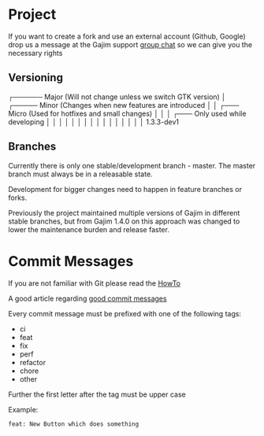 # Project

If you want to create a fork and use an external account (Github, Google) drop us a message at the Gajim support [group chat](xmpp:gajim@conference.gajim.org?join) so we can give you the necessary rights

## Versioning

┌────── Major (Will not change unless we switch GTK version)
│ ┌───── Minor (Changes when new features are introduced
│ │ ┌───  Micro (Used for hotfixes and small changes)
│ │ │ ┌─── Only used while developing
│ │ │ │ 
│ │ │ │ 
│ │ │ │
│ │ │ │
1.3.3-dev1

## Branches

Currently there is only one stable/development branch - master.
The master branch must always be in a releasable state.

Development for bigger changes need to happen in feature branches or forks.

Previously the project maintained multiple versions of Gajim in
different stable branches, but from Gajim 1.4.0 on this approach was changed
to lower the maintenance burden and release faster.


# Commit Messages

If you are not familiar with Git please read the [HowTo](https://dev.gajim.org/gajim/gajim/wikis/development/howtogit)

A good article regarding [good commit messages](https://chris.beams.io/posts/git-commit/)

Every commit message must be prefixed with one of the following tags:

- ci
- feat
- fix
- perf
- refactor
- chore
- other

Further the first letter after the tag must be upper case

Example:

`feat: New Button which does something`
